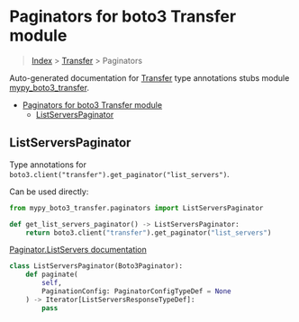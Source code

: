 # Paginators for boto3 Transfer module

> [Index](../README.md) > [Transfer](./README.md) > Paginators

Auto-generated documentation for [Transfer](https://boto3.amazonaws.com/v1/documentation/api/latest/reference/services/transfer.html#Transfer)
type annotations stubs module [mypy_boto3_transfer](https://pypi.org/project/mypy-boto3-transfer/).

- [Paginators for boto3 Transfer module](#paginators-for-boto3-transfer-module)
  - [ListServersPaginator](#listserverspaginator)

## ListServersPaginator

Type annotations for `boto3.client("transfer").get_paginator("list_servers")`.

Can be used directly:

```python
from mypy_boto3_transfer.paginators import ListServersPaginator

def get_list_servers_paginator() -> ListServersPaginator:
    return boto3.client("transfer").get_paginator("list_servers")
```

[Paginator.ListServers documentation](https://boto3.amazonaws.com/v1/documentation/api/latest/reference/services/transfer.html#Transfer.Paginator.ListServers)

```python
class ListServersPaginator(Boto3Paginator):
    def paginate(
        self,
        PaginationConfig: PaginatorConfigTypeDef = None
    ) -> Iterator[ListServersResponseTypeDef]:
        pass
```